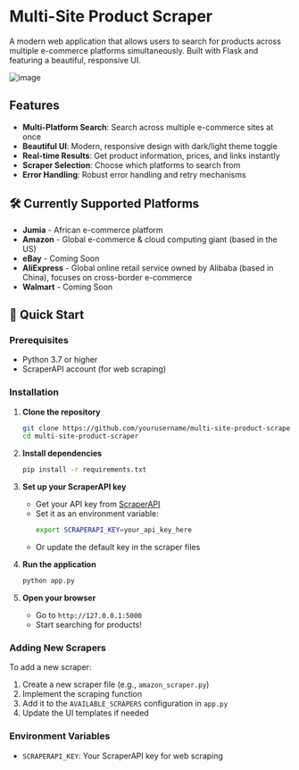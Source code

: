 # Multi-Site Product Scraper

A modern web application that allows users to search for products across multiple e-commerce platforms simultaneously. Built with Flask and featuring a beautiful, responsive UI.

![image](https://github.com/user-attachments/assets/8fb5dbcd-7059-477d-8e6e-ca217d78ef65)


##  Features

- **Multi-Platform Search**: Search across multiple e-commerce sites at once
- **Beautiful UI**: Modern, responsive design with dark/light theme toggle
- **Real-time Results**: Get product information, prices, and links instantly
- **Scraper Selection**: Choose which platforms to search from
- **Error Handling**: Robust error handling and retry mechanisms

## 🛠️ Currently Supported Platforms

-  **Jumia** - African e-commerce platform
-  **Amazon** - Global e-commerce & cloud computing giant (based in the US)
-  **eBay** - Coming Soon
-  **AliExpress** -  Global online retail service owned by Alibaba (based in China), focuses on cross-border e-commerce
- **Walmart** - Coming Soon

## 🚀 Quick Start

### Prerequisites

- Python 3.7 or higher
- ScraperAPI account (for web scraping)

### Installation

1. **Clone the repository**
   ```bash
   git clone https://github.com/yourusername/multi-site-product-scraper.git
   cd multi-site-product-scraper
   ```

2. **Install dependencies**
   ```bash
   pip install -r requirements.txt
   ```

3. **Set up your ScraperAPI key**
   - Get your API key from [ScraperAPI](https://www.scraperapi.com/)
   - Set it as an environment variable:
     ```bash
     export SCRAPERAPI_KEY=your_api_key_here
     ```
   - Or update the default key in the scraper files

4. **Run the application**
   ```bash
   python app.py
   ```

5. **Open your browser**
   - Go to `http://127.0.0.1:5000`
   - Start searching for products!


### Adding New Scrapers

To add a new scraper:

1. Create a new scraper file (e.g., `amazon_scraper.py`)
2. Implement the scraping function
3. Add it to the `AVAILABLE_SCRAPERS` configuration in `app.py`
4. Update the UI templates if needed

### Environment Variables

- `SCRAPERAPI_KEY`: Your ScraperAPI key for web scraping

